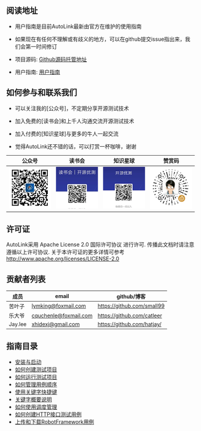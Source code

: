 ## 阅读地址

- 用户指南是目前AutoLink最新由官方在维护的使用指南

- 如果现在有任何不理解或有歧义的地方，可以在github提交issue指出来，我们会第一时间修订

- 项目源码: [Github源码托管地址](https://github.com/small99/AutoLink)

- 用户指南: [用户指南](https://github.com/small99/AutoLink/blob/master/docs)

## 如何参与和联系我们


- 可以关注我的[公众号]，不定期分享开源测试技术

- 加入免费的[读书会]和上千人沟通交流开源测试技术

- 加入付费的[知识星球]与更多的牛人一起交流

- 觉得AutoLink还不错的话，可以打赏一杯咖啡，谢谢

公众号|读书会|知识星球|赞赏码
---|---|---|---
![公众号](../auto/www/static/img/公众号.jpg)|![读书会](../auto/www/static/img/读书会.png)|![知识星球](../auto/www/static/img/开源优测.png)|![赞赏码](../auto/www/static/img/赞赏码.png)

## 许可证

AutoLink采用 Apache License 2.0 国际许可协议 进行许可. 传播此文档时请注意遵循以上许可协议. 关于本许可证的更多详情可参考 http://www.apache.org/licenses/LICENSE-2.0

## 贡献者列表
成员|email|github/博客
---|---|---
苦叶子|lymking@foxmail.com|https://github.com/small99
乐大爷|cquchenle@foxmail.com|https://github.com/catleer
Jay.lee|xhidexj@gmail.com|https://github.com/hatjay/

## 指南目录

- [安装与启动](./安装与启动.md)
- [如何创建测试项目](./如何创建测试项目.md)
- [如何运行测试项目](./如何运行测试项目.md)
- [如何管理用例顺序](./如何管理测试项目中用例顺序.md)
- [使用关键字快捷键](./如何使用自动提示快捷输入关键字.md)
- [关键字概要说明](./关键字概要说明.md)
- [如何使用调度管理](./如何使用调度管理.md)
- [如何创建HTTP接口测试用例](./如何创建HTTP接口测试用例.md)
- [上传和下载RobotFramework用例](./上传和下载RobotFramework用例.md)
